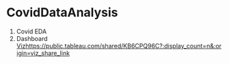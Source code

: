 # CovidDataAnalysis
1. Covid EDA
2. Dashboard [Viz](https://public.tableau.com/shared/KB6CPQ96C?:display_count=n&:origin=viz_share_link)https://public.tableau.com/shared/KB6CPQ96C?:display_count=n&:origin=viz_share_link
